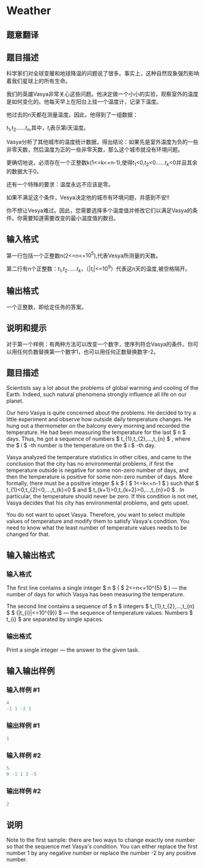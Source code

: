 # Weather

## 题意翻译

## 题目描述

科学家们对全球变暖和地球降温的问题说了很多。事实上，这种自然现象强烈影响着我们星球上的所有生命。

我们的英雄Vasya非常关心这些问题。他决定做一个小小的实验，观察室外的温度是如何变化的。他每天早上在阳台上挂一个温度计，记录下温度。

他过去的n天都在测量温度。因此，他得到了一组数据：

$t_1$,$t_2$......$t_n$,其中，$t_i$表示第i天温度。

Vasya分析了其他城市的温度统计数据，得出结论：如果先是室外温度为负的一些非零天数，然后温度为正的一些非零天数，那么这个城市就没有环境问题。

更确切地说，必须存在一个正整数k(1<=k<=n-1),使得$t_1$<0,$t_2$<0......$t_k$<0并且其余的数据大于0。

还有一个特殊的要求：温度永远不应该是零。

如果不满足这个条件，Vesya决定他的城市有环境问题，并感到不安!!

你不想让Vesya难过。因此，您需要选择多个温度值并修改它们以满足Vasya的条件。你需要知道需要改变的最小温度值的数目。

## 输入格式

第一行包括一个正整数n(2<=n<=$10^5$),代表Vesya所测量的天数。

第二行有n个正整数：$t_1$,$t_2$......$t_k$，（|$t_i$|<=$10^9$）代表这n天的温度,被空格隔开。

## 输出格式

一个正整数，即给定任务的答案。

## 说明和提示

对于第一个样例：有两种方法可以改变一个数字，使序列符合Vasya的条件。你可以用任何负数替换第一个数字1，也可以用任何正数替换数字-2。

## 题目描述

Scientists say a lot about the problems of global warming and cooling of the Earth. Indeed, such natural phenomena strongly influence all life on our planet.

Our hero Vasya is quite concerned about the problems. He decided to try a little experiment and observe how outside daily temperature changes. He hung out a thermometer on the balcony every morning and recorded the temperature. He had been measuring the temperature for the last $ n $ days. Thus, he got a sequence of numbers $ t_{1},t_{2},...,t_{n} $ , where the $ i $ -th number is the temperature on the $ i $ -th day.

Vasya analyzed the temperature statistics in other cities, and came to the conclusion that the city has no environmental problems, if first the temperature outside is negative for some non-zero number of days, and then the temperature is positive for some non-zero number of days. More formally, there must be a positive integer $ k $ ( $ 1<=k<=n-1 $ ) such that $ t_{1}&lt;0,t_{2}&lt;0,...,t_{k}&lt;0 $ and $ t_{k+1}&gt;0,t_{k+2}&gt;0,...,t_{n}&gt;0 $ . In particular, the temperature should never be zero. If this condition is not met, Vasya decides that his city has environmental problems, and gets upset.

You do not want to upset Vasya. Therefore, you want to select multiple values of temperature and modify them to satisfy Vasya's condition. You need to know what the least number of temperature values needs to be changed for that.

## 输入输出格式

### 输入格式

The first line contains a single integer $ n $ ( $ 2<=n<=10^{5} $ ) — the number of days for which Vasya has been measuring the temperature.

The second line contains a sequence of $ n $ integers $ t_{1},t_{2},...,t_{n} $ $ (|t_{i}|<=10^{9}) $ — the sequence of temperature values. Numbers $ t_{i} $ are separated by single spaces.

### 输出格式

Print a single integer — the answer to the given task.

## 输入输出样例

### 输入样例 #1

```cpp
4
-1 1 -2 1

```
### 输出样例 #1

```cpp
1

```
### 输入样例 #2

```cpp
5
0 -1 1 2 -5

```
### 输出样例 #2

```cpp
2

```
## 说明

Note to the first sample: there are two ways to change exactly one number so that the sequence met Vasya's condition. You can either replace the first number 1 by any negative number or replace the number -2 by any positive number.


